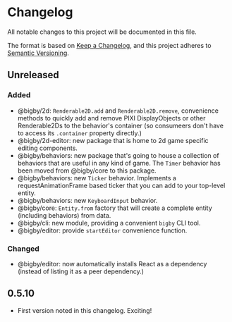 # Changelog

All notable changes to this project will be documented in this file.

The format is based on [Keep a Changelog](https://keepachangelog.com/),
and this project adheres to [Semantic Versioning](https://semver.org/spec/v2.0.0.html).

## Unreleased

### Added

- @bigby/2d: `Renderable2D.add` and `Renderable2D.remove`, convenience methods
  to quickly add and remove PIXI DisplayObjects or other Renderable2Ds to the
  behavior's container (so consumeers don't have to access its `.container`
  property directly.)
- @bigby/2d-editor: new package that is home to 2d game specific editing components.
- @bigby/behaviors: new package that's going to house a collection of behaviors that are useful in any kind of game. The `Timer` behavior has been moved from @bigby/core to this package.
- @bigby/behaviors: new `Ticker` behavior. Implements a requestAnimationFrame based ticker that you can add to your top-level entity.
- @bigby/behaviors: new `KeyboardInput` behavior.
- @bigby/core: `Entity.from` factory that will create a complete entity (including behaviors) from data.
- @bigby/cli: new module, providing a convenient `bigby` CLI tool.
- @bigby/editor: provide `startEditor` convenience function.

### Changed

- @bigby/editor: now automatically installs React as a dependency (instead of listing it as a peer dependency.)

## 0.5.10

- First version noted in this changelog. Exciting!
